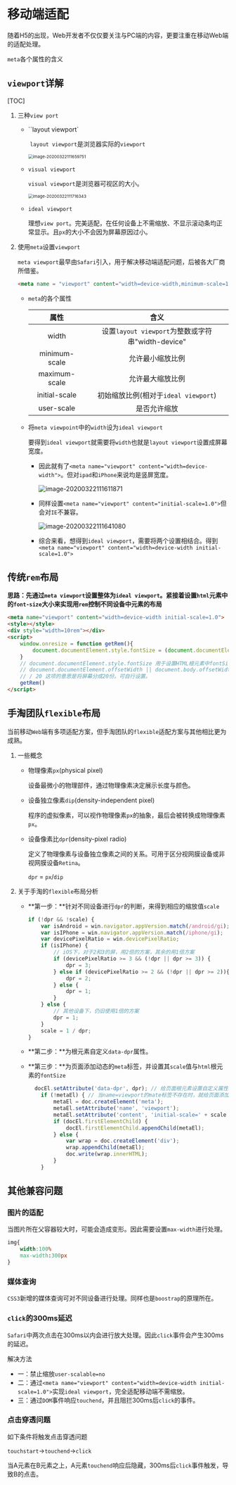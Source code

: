 # 移动端适配

随着H5的出现，Web开发者不仅仅要关注与PC端的内容，更要注重在移动Web端的适配处理。

`meta`各个属性的含义

## `viewport`详解

[TOC]



1. 三种`view port`

   + ``layout viewport`

     ​	`layout viewport`是浏览器实际的`viewport`

     <img src="upload/image-20200322111659751.png" alt="image-20200322111659751" style="zoom:67%;" />

   + `visual viewport`

     `visual viewport`是浏览器可视区的大小。

     <img src="upload/image-20200322111716343.png" alt="image-20200322111716343" style="zoom:67%;" />

   + `ideal viewport`

     理想`view port`。完美适配，在任何设备上不需缩放、不显示滚动条均正常显示。且`px`的大小不会因为屏幕原因过小。

2. 使用`meta`设置`viewport`

   `meta viewport`最早由`Safari`引入，用于解决移动端适配问题，后被各大厂商所借鉴。

   ```html
   <meta name = "viewport" content="width=device-width,minimum-scale=1.0,maximum-scale=1.0,initial-scale=1,user-scalable=0">
   ```

   + `meta`的各个属性

     |     属性      |                       含义                        |
     | :-----------: | :-----------------------------------------------: |
     |     width     | 设置`layout viewport`为整数或字符串"width-device" |
     | minimum-scale |                 允许最小缩放比例                  |
     | maximum-scale |                 允许最大缩放比例                  |
     | initial-scale |       初始缩放比例(相对于`ideal viewport`)        |
     |  user-scale   |                   是否允许缩放                    |

   + 将`meta viewpoint`中的`width`设为`ideal viewport`

     要得到`ideal viewport`就需要将`width`也就是`layout viewport`设置成屏幕宽度。

     - 因此就有了`<meta name="viewport" content="width=device-width">`。但对`ipad`和`iPhone`来说均是竖屏宽度。

       ![image-20200322111611871](upload/image-20200322111611871.png)

     - 同样设置`<meta name="viewport" content="initial-scale=1.0">`但会对`IE`不兼容。

       ![image-20200322111641080](upload/image-20200322111641080.png)

     - 综合来看，想得到`ideal viewport`，需要将两个设置相结合。得到`<meta name="viewport" content="width=device-width initial-scale=1.0">`

## 传统`rem`布局

**思路：先通过`meta viewport`设置整体为`ideal viewport`。紧接着设置`html`元素中的`font-size`大小来实现用`rem`控制不同设备中元素的布局**

```html
<meta name="viewport" content="width=device-width initial-scale=1.0">
<style></style>
<div style="width=10rem"></div>
<script>
    window.onresize = function getRem(){
        document.documentElement.style.fontSize = (document.documentElement.offsetWidth || document.body.offsetWidth) / 20 + "px"
    }
    // document.documentElement.style.fontSize 用于设置HTML根元素中fontSize的大小
    // document.documentElement.offsetWidth || document.body.offsetWidth 用于获取元素宽度并兼容IE
    // / 20 这项的意思是将屏幕分成20份。可自行设置。
    getRem()
</script>
```

## 手淘团队`flexible`布局

当前移动`Web`端有多项适配方案，但手淘团队的`flexible`适配方案与其他相比更为成熟。

1. 一些概念

   + 物理像素`px`(physical pixel)

     设备最微小的物理部件，通过物理像素决定展示长度与颜色。

   + 设备独立像素`dip`(density-independent pixel)

     程序的虚拟像素，可以视作物理像素`px`的抽象，最后会被转换成物理像素`px`。

   + 设备像素比`dpr`(density-pixel radio)

     定义了物理像素与设备独立像素之间的关系。可用于区分视网膜设备或非视网膜设备`Retina`。

     `dpr` = `px`/`dip`

2. 关于手淘的`flexible`布局分析

   + **第一步：**针对不同设备进行`dpr`的判断，来得到相应的缩放值`scale`

     ```javascript
     if (!dpr && !scale) {
         var isAndroid = win.navigator.appVersion.match(/android/gi);
         var isIPhone = win.navigator.appVersion.match(/iphone/gi);
         var devicePixelRatio = win.devicePixelRatio;
         if (isIPhone) {
             // iOS下，对于2和3的屏，用2倍的方案，其余的用1倍方案
             if (devicePixelRatio >= 3 && (!dpr || dpr >= 3)) {                
                 dpr = 3;
             } else if (devicePixelRatio >= 2 && (!dpr || dpr >= 2)){
                 dpr = 2;
             } else {
                 dpr = 1;
             }
         } else {
             // 其他设备下，仍旧使用1倍的方案
             dpr = 1;
         }
         scale = 1 / dpr;
     }
     ```

   + **第二步：**为根元素自定义`data-dpr`属性。

   + **第三步：**为页面添加动态的`meta`标签，并设置其`scale`值与`html`根元素的`fontSize`

     ```javascript
       docEl.setAttribute('data-dpr', dpr); // 给页面根元素设置自定义属性data-dpr，值为前面已经赋值好的dpr
         if (!metaEl) { // 当name=viewport的mate标签不存在时，就给页面添加一个，各元素值为前面计算好的scale，并不允许用户拖动缩放
             metaEl = doc.createElement('meta');
             metaEl.setAttribute('name', 'viewport');
             metaEl.setAttribute('content', 'initial-scale=' + scale + ', maximum-scale=' + scale + ', minimum-scale=' + scale + ', user-scalable=no');
             if (docEl.firstElementChild) {
                 docEl.firstElementChild.appendChild(metaEl);
             } else {
                 var wrap = doc.createElement('div');
                 wrap.appendChild(metaEl);
                 doc.write(wrap.innerHTML);
             }
         }
     ```


## 其他兼容问题

### 图片的适配

当图片所在父容器较大时，可能会造成变形。因此需要设置`max-width`进行处理。

```css
img{
    width:100%
    max-width:300px
}
```

### 媒体查询

`CSS3`新增的媒体查询可对不同设备进行处理。同样也是`boostrap`的原理所在。

### `click`的300ms延迟

`Safari`中两次点击在300ms以内会进行放大处理。因此`click`事件会产生300ms的延迟。

解决方法

+ 一：禁止缩放`user-scalable=no`
+ 二：通过`<meta name="viewport" content="width=device-width initial-scale=1.0">`实现`ideal viewport`，完全适配移动端不需缩放。
+ 三：通过`DOM`事件响应`touchend`，并且阻拦300ms后`click`的事件。

### 点击穿透问题

如下条件将触发点击穿透问题

`touchstart`->`touchend`->`click`

当A元素在B元素之上，A元素`touchend`响应后隐藏，300ms后`click`事件触发，导致B的点击。



